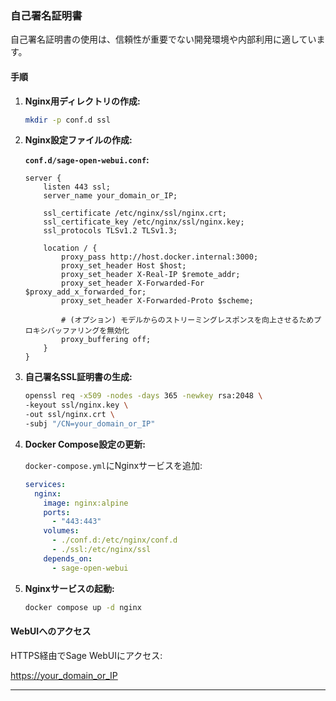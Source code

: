 ### 自己署名証明書

自己署名証明書の使用は、信頼性が重要でない開発環境や内部利用に適しています。

#### 手順

1. **Nginx用ディレクトリの作成:**

    ```bash
    mkdir -p conf.d ssl
    ```

2. **Nginx設定ファイルの作成:**

    **`conf.d/sage-open-webui.conf`:**

    ```nginx
    server {
        listen 443 ssl;
        server_name your_domain_or_IP;

        ssl_certificate /etc/nginx/ssl/nginx.crt;
        ssl_certificate_key /etc/nginx/ssl/nginx.key;
        ssl_protocols TLSv1.2 TLSv1.3;

        location / {
            proxy_pass http://host.docker.internal:3000;
            proxy_set_header Host $host;
            proxy_set_header X-Real-IP $remote_addr;
            proxy_set_header X-Forwarded-For $proxy_add_x_forwarded_for;
            proxy_set_header X-Forwarded-Proto $scheme;

            # (オプション) モデルからのストリーミングレスポンスを向上させるためプロキシバッファリングを無効化
            proxy_buffering off;
        }
    }
    ```

3. **自己署名SSL証明書の生成:**

    ```bash
    openssl req -x509 -nodes -days 365 -newkey rsa:2048 \
    -keyout ssl/nginx.key \
    -out ssl/nginx.crt \
    -subj "/CN=your_domain_or_IP"
    ```

4. **Docker Compose設定の更新:**

    `docker-compose.yml`にNginxサービスを追加:

    ```yaml
    services:
      nginx:
        image: nginx:alpine
        ports:
          - "443:443"
        volumes:
          - ./conf.d:/etc/nginx/conf.d
          - ./ssl:/etc/nginx/ssl
        depends_on:
          - sage-open-webui
    ```

5. **Nginxサービスの起動:**

    ```bash
    docker compose up -d nginx
    ```

#### WebUIへのアクセス

HTTPS経由でSage WebUIにアクセス:

[https://your_domain_or_IP](https://your_domain_or_IP)

---